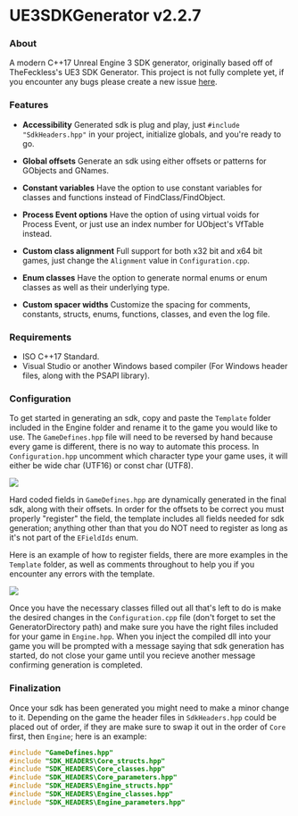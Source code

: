 # UE3SDKGenerator v2.2.7

### About

A modern C++17 Unreal Engine 3 SDK generator, originally based off of TheFeckless's UE3 SDK Generator.
This project is not fully complete yet, if you encounter any bugs please create a new issue [here](https://github.com/ItsBranK/UE3SDKGenerator/issues).

### Features

- **Accessibility**
Generated sdk is plug and play, just `#include "SdkHeaders.hpp"` in your project, initialize globals, and you're ready to go.

- **Global offsets**
Generate an sdk using either offsets or patterns for GObjects and GNames.

- **Constant variables**
Have the option to use constant variables for classes and functions instead of FindClass/FindObject.

- **Process Event options**
Have the option of using virtual voids for Process Event, or just use an index number for UObject's VfTable instead.

- **Custom class alignment**
Full support for both x32 bit and x64 bit games, just change the `Alignment` value in `Configuration.cpp`.

- **Enum classes**
Have the option to generate normal enums or enum classes as well as their underlying type.

- **Custom spacer widths**
Customize the spacing for comments, constants, structs, enums, functions, classes, and even the log file.

### Requirements

- ISO C++17 Standard.
- Visual Studio or another Windows based compiler (For Windows header files, along with the PSAPI library).

### Configuration

To get started in generating an sdk, copy  and paste the `Template` folder included in the Engine folder and rename it to the game you would like to use. The `GameDefines.hpp` file will need to be reversed by hand because every game is different, there is no way to automate this process. In `Configuration.hpp` uncomment which character type your game uses, it will either be wide char (UTF16) or const char (UTF8).

![](https://i.imgur.com/gbIfB3R.png)

Hard coded fields in `GameDefines.hpp` are dynamically generated in the final sdk, along with their offsets. In order for the offsets to be correct you must properly "register" the field, the template includes all fields needed for sdk generation; anything other than that you do NOT need to register as long as it's not part of the `EFieldIds` enum.

Here is an example of how to register fields, there are more examples in the `Template` folder, as well as comments throughout to help you if you encounter any errors with the template.

![](https://i.imgur.com/qbTOPWd.png)

Once you have the necessary classes filled out all that's left to do is make the desired changes in the `Configuration.cpp` file (don't forget to set the GeneratorDirectory path) and make sure you have the right files included for your game in `Engine.hpp`. When you inject the compiled dll into your game you will be prompted with a message saying that sdk generation has started, do not close your game until you recieve another message confirming generation is completed.

### Finalization

Once your sdk has been generated you might need to make a minor change to it. Depending on the game the header files in `SdkHeaders.hpp` could be placed out of order, if they are make sure to swap it out in the order of `Core` first, then `Engine`; here is an example:

```cpp
#include "GameDefines.hpp"
#include "SDK_HEADERS\Core_structs.hpp"
#include "SDK_HEADERS\Core_classes.hpp"
#include "SDK_HEADERS\Core_parameters.hpp"
#include "SDK_HEADERS\Engine_structs.hpp"
#include "SDK_HEADERS\Engine_classes.hpp"
#include "SDK_HEADERS\Engine_parameters.hpp"
```
